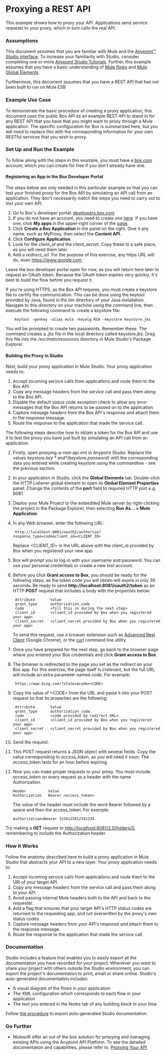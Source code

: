 # Proxying a REST API #

This example shows how to proxy your API. Applications send service requests to your proxy, which in turn calls the real API.

### Assumptions ###

This document assumes that you are familiar with Mule and the [Anypoint™ Studio interface](http://www.mulesoft.org/documentation/display/current/Anypoint+Studio+Essentials). To increase your familiarity with Studio, consider completing one or more [Anypoint Studio Tutorials](http://www.mulesoft.org/documentation/display/current/Basic+Studio+Tutorial). Further, this example assumes that you have a basic understanding of [Mule flows](http://www.mulesoft.org/documentation/display/current/Mule+Application+Architecture) and [Mule Global Elements](http://www.mulesoft.org/documentation/display/current/Global+Elements).

Furthermore, this document assumes that you have a REST API that has not been built to run on Mule ESB
 


### Example Use Case ###

To demonstrate the basic procedure of creating a proxy application, this document uses the public Box API as an example REST API to stand in for any REST API that you have that you might want to proxy through a Mule application. The specific configuration for Box is summarized here, but you will need to replace this with the corresponding information for your own RESTful services that you wish to proxy.

### Set Up and Run the Example ###

To follow along with the steps in this example, you must have a [box.com](https://app.box.com/files) account, which you can create for free if you don't already have one.

#### Registering an App in the Box Developer Portal ####

The steps below are only needed in this particular example so that you can test your finished proxy for the Box API by simulating an API call from an application. They don't necessarily match the steps you need to carry out to test your own API.

1. Go to Box's developer portal: [developers.box.com](https://developers.box.com/)
1. If you do not have an account, you need to create one [here](https://app.box.com/signup/personal). If you have one, click **My apps** in the upper-right corner of the [page](https://developers.box.com/).
2. Click **Create a Box Application** in the panel on the right. Give it any name, such as MyProxy, then select the **Content API**. 
1. Click **Configure Application**.
1. Look for the *client_id* and the *client_secret*. Copy these to a safe place, as you will need them later.
1. Add a *redirect_url*. For the purpose of this exercise, any https URL will do, even https://www.google.com.

Leave the box developer portal open for now, as you will return here later to request an OAuth token. Because the OAuth token expires very quickly, it's best to build the flow before you request it.

If you're using HTTPS, as the Box API requires, you must create a keystore file to certify the communication. This can be done using the keytool provided by Java, found in the bin directory of your Java installation. Navigate to this directory on your machine using the command line, then execute the following command to create a keystore file:

		keytool -genkey -alias mule -keyalg RSA -keystore keystore.jks

You will be prompted to create two passwords. Remember these. The command creates a .jks file in the local directory called keystore.jks. Drag this file into the */src/main/resources* directory in Mule Studio's Package Explorer.

#### Building the Proxy in Studio ####

Next, build your proxy application in Mule Studio. Your proxy application needs to:

1. Accept incoming service calls from applications and route them to the Box API.
1. Copy any message headers from the service call and pass them along to the Box API.
1. Disable the default status code exception check to allow any error messages that the Box API returns to be passed on to the application. 
1. Capture message headers from the Box API's response and attach them to the response message.
1. Route the response to the application that made the service call.

The following steps describe how to obtain a token for the Box API and use it to test the proxy you have just built by simulating an API call from an application.

1. Firstly, open proxying-a-rest-api.xml in Anypoint Studio. Replace the values *${keystore.key}* and *${keystore.password}* with the corresponding data you entered while creating keystore using the commandline - see the previous section.
2. In your application in Studio, click the **Global Elements** tab. Double-click the HTTP Listener global element to open its **Global Element Properties** panel. Change the contents of the **port** field to required HTTP port e.g. 8081 
3. Deploy your Mule Project to the embedded Mule server by right-clicking the project in the Package Explorer, then selecting **Run As... > Mule Application**.
4. In any Web browser, enter the following URL: 

		http://localhost:8081/oauth2/authorize?response_type=code&client_id=<CLIENT_ID>

	Replace <CLIENT_ID> in the URL above with the client_id provided by Box when you registered your new app.
5. Box will prompt you to log in with your username and password. You can use your personal credentials or create a new test account.
6. Before you click **Grant access to Box**, you should be ready for the following steps, as the token code you will obtain will expire in only 30 seconds.
Be ready to send **http://localhost:8081/oauth2/token** as an HTTP **POST** request that includes a body with the properties below:

		Attribute		Value
		grant_type		authorization_code
		code			<fill this in during the next step>
		client_id		<client_id provided by Box when you registered your app>
		client_secret	<client_secret provided by Box when you registered your app>

	To send this request, use a browser extension such as [Advanced Rest Client](https://chrome.google.com/webstore/detail/advanced-rest-client/hgmloofddffdnphfgcellkdfbfbjeloo) (Google Chrome), or the [curl](http://curl.haxx.se/) command line utility. 

7. Once you have prepared for the next step, go back to the browser page where you entered your Box credentials and click **Grant access to Box**.
8. The browser is redirected to the page you set as the redirect on your Box app. For this exercise, the page itself is irrelevant, but the full URL will include an extra parameter named code. For example:

		https://www.bing.com/?state=&code=<CODE>

9. Copy the value of &lt;CODE&gt; from the URL and paste it into your POST request so that its properties are the following:
	
		Attribute		Value
		grant_type		authorization_code
		code			<code provided by redirect URL>
		client_id		<client_id provided by Box when you registered your app>
		client_secret	<client_secret provided by Box when you registered your app>
10. Send the request.
11. This POST request returns a JSON object with several fields. Copy the value corresponding to *access_token*, as you will need it soon. The *access_token* lasts for an hour before expiring.
12. Now you can make proper requests to your proxy. You must include *access_token* on every request as a header with the name Authorization.

		Header			Value
		Authorization	Bearer <access_token>

	The value of the header must include the word Bearer followed by a space and then the access_token. For example:
	
		Authorization=Bearer 1234123412341234

Try making a **GET** request to [http://localhost:8081/2.0/folders/0](http://localhost:8081/2.0/folders/0), remembering to include the Authorization header. 

### How it Works ###

Follow the anatomy described here to build a proxy application in Mule Studio that abstracts your API to a new layer. Your proxy application needs to:

1. Accept incoming service calls from applications and route them to the URI of your target API.
1. Copy any message headers from the service call and pass them along to your API.
1. Avoid passing internal Mule headers both to the API and back to the requester.
1. Add a flag that ensures that your target API's HTTP status codes are returned to the requesting app, and not overwritten by the proxy's own status codes.
1. Capture message headers from your API's response and attach them to the response message.
1. Route the response to the application that made the service call.

### Documentation ###

Studio includes a feature that enables you to easily export all the documentation you have recorded for your project. Whenever you want to share your project with others outside the Studio environment, you can export the project's documentation to print, email or share online. Studio's auto-generated documentation includes:

- A visual diagram of the flows in your application
- The XML configuration which corresponds to each flow in your application
- The text you entered in the Notes tab of any building block in your flow

Follow [the procedure](http://www.mulesoft.org/documentation/display/current/Importing+and+Exporting+in+Studio#ImportingandExportinginStudio-ExportingStudioDocumentation) to export auto-generated Studio documentation.

### Go Further ###

- Mulesoft offer an out of the box solution for proxying and managing existing APIs using the Anypoint API Platform. To see the detailed documentation and capabilities, please refer to: [Proxying Your API](http://www.mulesoft.org/documentation/display/current/Proxying+Your+API)
